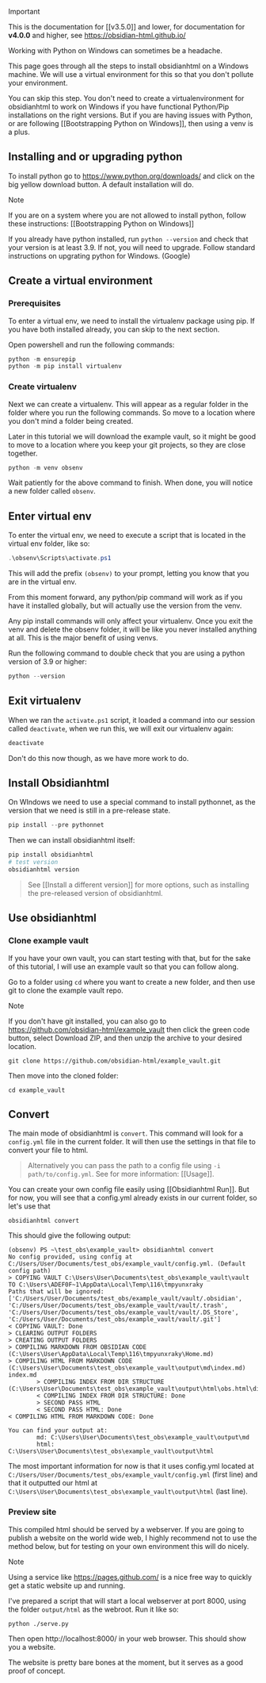 >[!important]
> This is the documentation for [[v3.5.0]] and lower, for documentation for **v4.0.0** and higher, see https://obsidian-html.github.io/

Working with Python on Windows can sometimes be a headache.

This page goes through all the steps to install obsidianhtml on a Windows machine. We will use a virtual environment for this so that you don't pollute your environment.

You can skip this step. You don't need to create a virtualenvironment for obsidianhtml to work on Windows if you have functional Python/Pip installations on the right versions. But if you are having issues with Python, or are following [[Bootstrapping Python on Windows]], then using a venv is a plus.

## Installing and or upgrading python
To install python go to https://www.python.org/downloads/ and click on the big yellow download button. A default installation will do.

> [!note]
> If you are on a system where you are not allowed to install python, follow these instructions: [[Bootstrapping Python on Windows]]

If you already have python installed, run `python --version` and check that your version is at least 3.9. If not, you will need to upgrade. Follow standard instructions on upgrating python for Windows. (Google)

## Create a virtual environment
### Prerequisites
To enter a virtual env, we need to install the virtualenv package using pip. If you have both installed already, you can skip to the next section.

Open powershell and run the following commands:

``` powershell
python -m ensurepip
python -m pip install virtualenv
```

### Create virtualenv
Next we can create a virtualenv. This will appear as a regular folder in the folder where you run the following commands. So move to a location where you don't mind a folder being created. 

Later in this tutorial we will download the example vault, so it might be good to move to a location where you keep your git projects, so they are close together.

``` powershell
python -m venv obsenv
```

Wait patiently for the above command to finish.
When done, you will notice a new folder called `obsenv`.

## Enter virtual env
To enter the virtual env, we need to execute a script that is located in the virtual env folder, like so:
``` powershell
.\obsenv\Scripts\activate.ps1
```

This will add the prefix `(obsenv)` to your prompt, letting you know that you are in the virtual env.

From this moment forward, any python/pip command will work as if you have it installed globally, but will actually use the version from the venv. 

Any pip install commands will only affect your virtualenv. Once you exit the venv and delete the obsenv folder, it will be like you never installed anything at all. This is the major benefit of using venvs.

Run the following command to double check that you are using a python version of 3.9 or higher:

``` powershell
python --version
```

## Exit virtualenv
When we ran the `activate.ps1` script, it loaded a command into our session called `deactivate`, when we run this, we will exit our virtualenv again:

``` powershell
deactivate
```

Don't do this now though, as we have more work to do.

## Install Obsidianhtml
On WIndows we need to use a special command to install pythonnet, as the version that we need is still in a pre-release state.

``` powershell
pip install --pre pythonnet 
```

Then we can install obsidianhtml itself:

``` powershell
pip install obsidianhtml
# test version
obsidianhtml version
```

> See [[Install a different version]] for more options, such as installing the pre-released version of obsidianhtml.


## Use obsidianhtml
### Clone example vault
If you have your own vault, you can start testing with that, but for the sake of this tutorial, I will use an example vault so that you can follow along.

Go to a folder using `cd` where you want to create a new folder, and then use git to clone the example vault repo.

> [!note] 
> If you don't have git installed, you can also go to https://github.com/obsidian-html/example_vault then click the green code button, select Download ZIP, and then unzip the archive to your desired location.

```
git clone https://github.com/obsidian-html/example_vault.git
```

Then move into the cloned folder:

```
cd example_vault
```

## Convert
The main mode of obsidianhtml is `convert`. This command will look for a `config.yml` file in the current folder. It will then use the settings in that file to convert your file to html.

> Alternatively you can pass the path to a config file using `-i path/to/config.yml`. 
> See for more information: [[Usage]]. 

You can create your own config file easily using [[Obsidianhtml Run]]. But for now, you will see that a config.yml already exists in our current folder, so let's use that

```
obsidianhtml convert
```

This should give the following output:
```
(obsenv) PS ~\test_obs\example_vault> obsidianhtml convert
No config provided, using config at C:/Users/User/Documents/test_obs/example_vault/config.yml. (Default config path)
> COPYING VAULT C:\Users\User\Documents\test_obs\example_vault\vault TO C:\Users\ADEF0F~1\AppData\Local\Temp\116\tmpyunxraky
Paths that will be ignored: ['C:/Users/User/Documents/test_obs/example_vault/vault/.obsidian', 'C:/Users/User/Documents/test_obs/example_vault/vault/.trash', 'C:/Users/User/Documents/test_obs/example_vault/vault/.DS_Store', 'C:/Users/User/Documents/test_obs/example_vault/vault/.git']
< COPYING VAULT: Done
> CLEARING OUTPUT FOLDERS
> CREATING OUTPUT FOLDERS
> COMPILING MARKDOWN FROM OBSIDIAN CODE (C:\Users\User\AppData\Local\Temp\116\tmpyunxraky\Home.md)
> COMPILING HTML FROM MARKDOWN CODE (C:\Users\User\Documents\test_obs\example_vault\output\md\index.md)
index.md
        > COMPILING INDEX FROM DIR STRUCTURE (C:\Users\User\Documents\test_obs\example_vault\output\html\obs.html\dir_index.html)
        < COMPILING INDEX FROM DIR STRUCTURE: Done
        > SECOND PASS HTML
        < SECOND PASS HTML: Done
< COMPILING HTML FROM MARKDOWN CODE: Done

You can find your output at:
        md: C:\Users\User\Documents\test_obs\example_vault\output\md
        html: C:\Users\User\Documents\test_obs\example_vault\output\html
```

The most important information for now is that it uses config.yml located at `C:/Users/User/Documents/test_obs/example_vault/config.yml` (first line) and that it outputted our html at `C:\Users\User\Documents\test_obs\example_vault\output\html` (last line).

### Preview site
This compiled html should be served by a webserver. If you are going to publish a website on the world wide web, I highly recommend not to use the method below, but for testing on your own environment this will do nicely.

> [!note] 
> Using a service like https://pages.github.com/ is a nice free way to quickly get a static website up and running. 

I've prepared a script that will start a local webserver at port 8000, using the folder `output/html` as the webroot. Run it like so:

```
python ./serve.py
```

Then open http://localhost:8000/ in your web browser. This should show you a website.

The website is pretty bare bones at the moment, but it serves as a good proof of concept.

